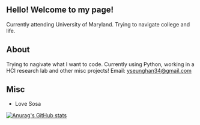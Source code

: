 Hello! Welcome to my page!
---
Currently attending University of Maryland. Trying to navigate college and life.

## About
Trying to nagivate what I want to code. 
Currently using Python, working in a HCI research lab and other misc projects!
Email: yseunghan34@gmail.com

## Misc
- Love Sosa

[![Anurag's GitHub stats](https://github-readme-stats.vercel.app/api?username=anuraghazra)](https://github.com/anuraghazra/github-readme-stats)

